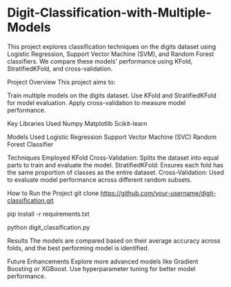 # Digit-Classification-with-Multiple-Models
This project explores classification techniques on the digits dataset using Logistic Regression, Support Vector Machine (SVM), and Random Forest classifiers. We compare these models' performance using KFold, StratifiedKFold, and cross-validation.

Project Overview
This project aims to:

Train multiple models on the digits dataset.
Use KFold and StratifiedKFold for model evaluation.
Apply cross-validation to measure model performance.

Key Libraries Used
Numpy
Matplotlib
Scikit-learn

Models Used
Logistic Regression
Support Vector Machine (SVC)
Random Forest Classifier

Techniques Employed
KFold Cross-Validation: Splits the dataset into equal parts to train and evaluate the model.
StratifiedKFold: Ensures each fold has the same proportion of classes as the entire dataset.
Cross-Validation: Used to evaluate model performance across different random subsets.


How to Run the Project
git clone https://github.com/your-username/digit-classification.git

pip install -r requirements.txt

python digit_classification.py

Results
The models are compared based on their average accuracy across folds, and the best performing model is identified.

Future Enhancements
Explore more advanced models like Gradient Boosting or XGBoost.
Use hyperparameter tuning for better model performance.

